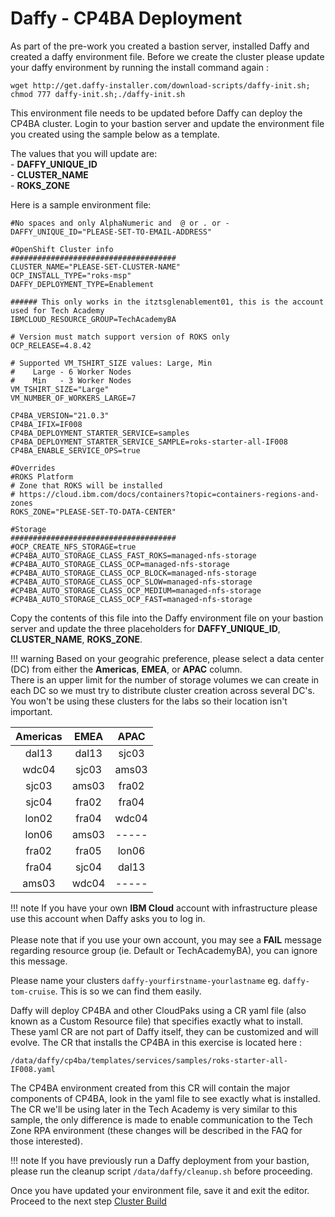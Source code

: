 # Daffy - CP4BA Deployment

As part of the pre-work you created a bastion server, installed Daffy and created a daffy environment file. Before
we create the cluster please update your daffy environment by running the install command again :
```commandline
wget http://get.daffy-installer.com/download-scripts/daffy-init.sh; chmod 777 daffy-init.sh;./daffy-init.sh
```
This environment file needs to be updated before Daffy can deploy the CP4BA cluster. Login to your bastion server and update the environment file you created using the sample below as a template.

The values that you will update are:  
    - **DAFFY_UNIQUE_ID**  
    - **CLUSTER_NAME**  
    - **ROKS_ZONE**  

Here is a sample environment file:
```
#No spaces and only AlphaNumeric and  @ or . or -
DAFFY_UNIQUE_ID="PLEASE-SET-TO-EMAIL-ADDRESS"

#OpenShift Cluster info
#####################################
CLUSTER_NAME="PLEASE-SET-CLUSTER-NAME"
OCP_INSTALL_TYPE="roks-msp"
DAFFY_DEPLOYMENT_TYPE=Enablement

###### This only works in the itztsglenablement01, this is the account used for Tech Academy
IBMCLOUD_RESOURCE_GROUP=TechAcademyBA

# Version must match support version of ROKS only
OCP_RELEASE=4.8.42

# Supported VM_TSHIRT_SIZE values: Large, Min
#    Large - 6 Worker Nodes
#    Min   - 3 Worker Nodes
VM_TSHIRT_SIZE="Large"
VM_NUMBER_OF_WORKERS_LARGE=7

CP4BA_VERSION="21.0.3"
CP4BA_IFIX=IF008
CP4BA_DEPLOYMENT_STARTER_SERVICE=samples
CP4BA_DEPLOYMENT_STARTER_SERVICE_SAMPLE=roks-starter-all-IF008
CP4BA_ENABLE_SERVICE_OPS=true

#Overrides
#ROKS Platform
# Zone that ROKS will be installed
# https://cloud.ibm.com/docs/containers?topic=containers-regions-and-zones
ROKS_ZONE="PLEASE-SET-TO-DATA-CENTER"

#Storage
#####################################
#OCP_CREATE_NFS_STORAGE=true
#CP4BA_AUTO_STORAGE_CLASS_FAST_ROKS=managed-nfs-storage
#CP4BA_AUTO_STORAGE_CLASS_OCP=managed-nfs-storage
#CP4BA_AUTO_STORAGE_CLASS_OCP_BLOCK=managed-nfs-storage
#CP4BA_AUTO_STORAGE_CLASS_OCP_SLOW=managed-nfs-storage
#CP4BA_AUTO_STORAGE_CLASS_OCP_MEDIUM=managed-nfs-storage
#CP4BA_AUTO_STORAGE_CLASS_OCP_FAST=managed-nfs-storage
```

Copy the contents of this file into the Daffy environment file on your bastion server and update the three
placeholders for **DAFFY_UNIQUE_ID**, **CLUSTER_NAME**, **ROKS_ZONE**.  

!!! warning
    Based on your geograhic preference, please select a data center (DC) from either the **Americas**, **EMEA**, or **APAC** column.  
    There is an upper limit for the number of storage volumes we can create in each DC so we must try to distribute
    cluster creation across several DC's. You won't be using these clusters for the labs so their location isn't
    important.

| Americas | EMEA | APAC |
|:--:|:----:|:----:|
| dal13 | dal13 | sjc03 |
| wdc04 | sjc03 | ams03 |
| sjc03 | ams03 | fra02 |
| sjc04 | fra02 | fra04 |
| lon02 | fra04 | wdc04 |
| lon06 | ams03 | ----- |
| fra02 | fra05 | lon06 |
| fra04 | sjc04 | dal13 |
| ams03 | wdc04 | ----- |

!!! note
    If you have your own **IBM Cloud** account with infrastructure please use this account when Daffy asks you to log in.  
    <br>
    Please note that if you use your own account, you may see a **FAIL** message regarding resource group (ie. Default or TechAcademyBA), you can ignore this message.  


Please name your clusters `daffy-yourfirstname-yourlastname` eg. `daffy-tom-cruise`. This is so we can find them easily.

Daffy will deploy CP4BA and other CloudPaks using a CR yaml file (also known as a Custom Resource file) that
specifies exactly what to install. These yaml CR are not part of Daffy itself, they can be customized and will evolve.
The CR that installs the CP4BA in this exercise is located here :

```commandline
/data/daffy/cp4ba/templates/services/samples/roks-starter-all-IF008.yaml
```

The CP4BA environment created from this CR will contain the major components of CP4BA, look in the yaml file to see
exactly what is installed. The CR we'll be using later in the Tech Academy is very similar to this sample, the only
difference is made to enable communication to the Tech Zone RPA environment (these changes will be described in the FAQ for
those interested).

!!! note
    If you have previously run a Daffy deployment from your bastion, please run the cleanup script `/data/daffy/cleanup.sh` before proceeding.


Once you have updated your environment file, save it and exit the editor. Proceed to the next step [Cluster Build](cluster.md)
